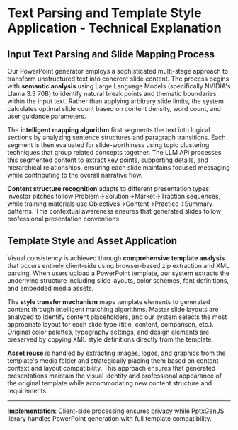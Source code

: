 # Text Parsing and Template Style Application - Technical Explanation

## Input Text Parsing and Slide Mapping Process

Our PowerPoint generator employs a sophisticated multi-stage approach to transform unstructured text into coherent slide content. The process begins with **semantic analysis** using Large Language Models (specifically NVIDIA's Llama 3.3 70B) to identify natural break points and thematic boundaries within the input text. Rather than applying arbitrary slide limits, the system calculates optimal slide count based on content density, word count, and user guidance parameters.

The **intelligent mapping algorithm** first segments the text into logical sections by analyzing sentence structures and paragraph transitions. Each segment is then evaluated for slide-worthiness using topic clustering techniques that group related concepts together. The LLM API processes this segmented content to extract key points, supporting details, and hierarchical relationships, ensuring each slide maintains focused messaging while contributing to the overall narrative flow.

**Content structure recognition** adapts to different presentation types: investor pitches follow Problem→Solution→Market→Traction sequences, while training materials use Objectives→Content→Practice→Summary patterns. This contextual awareness ensures that generated slides follow professional presentation conventions.

## Template Style and Asset Application

Visual consistency is achieved through **comprehensive template analysis** that occurs entirely client-side using browser-based zip extraction and XML parsing. When users upload a PowerPoint template, our system extracts the underlying structure including slide layouts, color schemes, font definitions, and embedded media assets.

The **style transfer mechanism** maps template elements to generated content through intelligent matching algorithms. Master slide layouts are analyzed to identify content placeholders, and our system selects the most appropriate layout for each slide type (title, content, comparison, etc.). Original color palettes, typography settings, and design elements are preserved by copying XML style definitions directly from the template.

**Asset reuse** is handled by extracting images, logos, and graphics from the template's media folder and strategically placing them based on content context and layout compatibility. This approach ensures that generated presentations maintain the visual identity and professional appearance of the original template while accommodating new content structure and requirements.

---

**Implementation**: Client-side processing ensures privacy while PptxGenJS library handles PowerPoint generation with full template compatibility.
